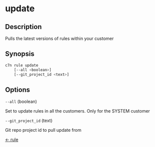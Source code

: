 # update

## Description

Pulls the latest versions of rules within your customer

## Synopsis

```bash
c7n rule update
    [--all <boolean>]
    [--git_project_id <text>]
```

## Options

`--all` (boolean) 

Set to update rules in all the customers. Only for the SYSTEM customer

`--git_project_id` (text) 

Git repo project id to pull update from


[← rule](./index.md)